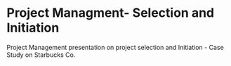# Project Managment- Selection and Initiation
Project Management presentation on project selection and Initiation 
          - Case Study on Starbucks Co.
